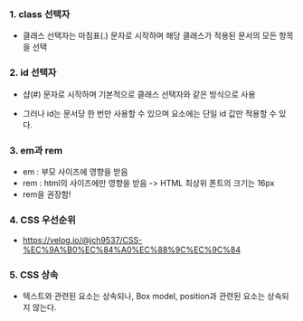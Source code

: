 ### 1. class 선택자

- 클래스 선택자는 마침표(.) 문자로 시작하며 해당 클래스가 적용된 문서의 모든 항목을 선택

  

### 2. id 선택자

- 샵(#) 문자로 시작하며 기본적으로 클래스 선택자와 같은 방식으로 사용

- 그러나 id는 문서당 한 번만 사용할 수 있으며 요소에는 단일 id 값만 적용할 수 있다.

  

### 3. em과 rem

- em : 부모 사이즈에 영향을 받음
- rem : html의 사이즈에만 영향을 받음 -> HTML 최상위 폰트의 크기는 16px
- rem을 권장함!



### 4. CSS 우선순위

- https://velog.io/@jch9537/CSS-%EC%9A%B0%EC%84%A0%EC%88%9C%EC%9C%84



### 5. CSS 상속

- 텍스트와 관련된 요소는 상속되나, Box model, position과 관련된 요소는 상속되지 않는다.

